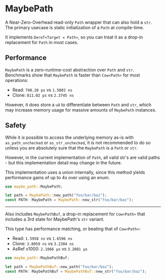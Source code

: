 # MaybePath

A Near-Zero-Overhead read-only `Path` wrapper that can also hold a `str`.  
The primary usecase is static initialization of a `Path` at compile-time.

It implements `Deref<Target = Path>`, so you can treat it as a drop-in replacement for `Path` in most cases.

## Performance
`MaybePath` is a zero-runtime-cost abstraction over `Path` and `str`.  
Benchmarks show that `MaybePath` is faster than `Cow<Path>` for most operations:  
- Read: `798.20 ps` vs `1.5002 ns`
- Clone: `811.02 ps` vs `2.3745 ns`

However, it does store a `u8` to differentiate between `Path` and `str`,
which may increase memory usage for massive amounts of `MaybePath` instances.

## Safety
While it _is_ possible to access the underlying memory as-is with `as_path_unchecked` or `as_str_unchecked`,
it is not recommended to do so unless you are absolutely sure that the `MaybePath` is a `Path` or `str`.

However, in the current implementation of `Path`, all valid str's are valid paths - but this implementation detail may change in the future.

This implementation uses a union internally, since this method yields performance gains of up to 4x over using an enum.

```rust
use maybe_path::MaybePath;

let path = MaybePath::new_path("foo/bar/baz");
const PATH: MaybePath = MaybePath::new_str("foo/bar/baz");
```

-----

Also includes `MaybePathBuf`, a drop-in replacement for `Cow<Path>` that includes a 3rd state for MaybePath's `str` variant.

This type has performance matching, or beating that of `Cow<Path>`:
- Read: `1.5958 ns` vs `1.6596 ns`
- Clone: `3.8059 ns` vs `3.2304 ns`
- AsRef x1000: `2.1066 µs` vs `3.2081 µs`

```rust
use maybe_path::MaybePathBuf;

let path = MaybePathBuf::new_path("foo/bar/baz");
const PATH: MaybePathBuf = MaybePathBuf::new_str("foo/bar/baz");
```